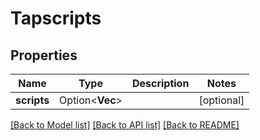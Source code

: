 # Tapscripts

## Properties

| Name        | Type                    | Description | Notes      |
| ----------- | ----------------------- | ----------- | ---------- |
| **scripts** | Option<**Vec<String>**> |             | [optional] |

[[Back to Model list]](../README.md#documentation-for-models) [[Back to API list]](../README.md#documentation-for-api-endpoints) [[Back to README]](../README.md)
